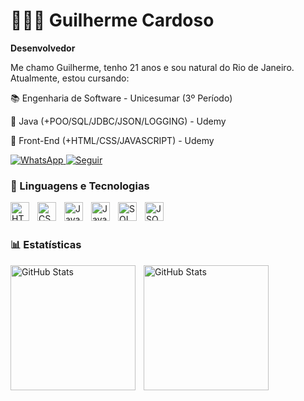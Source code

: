 # 👨🏽‍💻 Guilherme Cardoso 

**Desenvolvedor**

Me chamo Guilherme, tenho 21 anos e sou natural do Rio de Janeiro. Atualmente, estou cursando:

📚 Engenharia de Software - Unicesumar (3º Período)  

🧠 Java (+POO/SQL/JDBC/JSON/LOGGING) - Udemy

🧠 Front-End (+HTML/CSS/JAVASCRIPT) - Udemy

<p align="left"> 
    <a href="https://wa.me/5521996688083">
        <img 
            alt="WhatsApp" 
            title="Enviar mensagem" 
            src="https://custom-icon-badges.demolab.com/github/followers/Guiirze?color=488207&labelColor=488207&style=for-the-badge&logo=phone&label=WhatsApp&logoColor=white"
        />
    </a>
    <a href="https://github.com/Guiirze?tab=followers">
        <img 
            alt="Seguir" 
            title="Me siga no GitHub" 
            src="https://custom-icon-badges.demolab.com/github/followers/Guiirze?color=236ad3&labelColor=1155ba&style=for-the-badge&logo=github&label=Seguir&logoColor=white"
        />
    </a>
</p>

### 🤖 Linguagens e Tecnologias

<img 
    align="left" 
    alt="HTML"
    title="HTML" 
    width="30px" 
    style="padding-right: 10px;" 
    src="https://cdn.jsdelivr.net/gh/devicons/devicon@latest/icons/html5/html5-original.svg" 
/>
<img 
    align="left" 
    alt="CSS" 
    title="CSS"
    width="30px" 
    style="padding-right: 10px;" 
    src="https://cdn.jsdelivr.net/gh/devicons/devicon@latest/icons/css3/css3-original.svg" 
/>
<img 
    align="left" 
    alt="JavaScript" 
    title="JavaScript"
    width="30px" 
    style="padding-right: 10px;" 
    src="https://cdn.jsdelivr.net/gh/devicons/devicon@latest/icons/javascript/javascript-original.svg" 
/>
<img 
    align="left" 
    alt="Java"
    title="Java" 
    width="30px" 
    style="padding-right: 10px;" 
    src="https://cdn.jsdelivr.net/gh/devicons/devicon@latest/icons/java/java-original.svg" 
/>
<img 
    align="left" 
    alt="SQL"
    title="SQL" 
    width="30px" 
    style="padding-right: 10px;" 
    src="https://cdn.jsdelivr.net/gh/devicons/devicon@latest/icons/azuresqldatabase/azuresqldatabase-original.svg" 
/>
<img 
    align="left" 
    alt="JSON"
    title="JSON" 
    width="30px" 
    style="padding-right: 10px;" 
    src="https://cdn.jsdelivr.net/gh/devicons/devicon@latest/icons/json/json-original.svg" 
/>

<br/>
<br/>

### 📊 Estatísticas

<p>
  <img 
    align="left" 
    alt="GitHub Stats" 
    height="200" 
    style="padding-right: 10px;" 
    src="https://github-readme-stats.vercel.app/api?username=Guiirze&show_icons=true&theme=tokyonight&include_all_commits=true&locale=pt-br" 
  />

<img 
      align="left" 
      alt="GitHub Stats" 
      height="200" 
      src="https://github-readme-stats.vercel.app/api/top-langs/?username=Guiirze&theme=tokyonight&layout=compact&custom_title=Tecnologias&langs_count=9" 
  />

</p>




